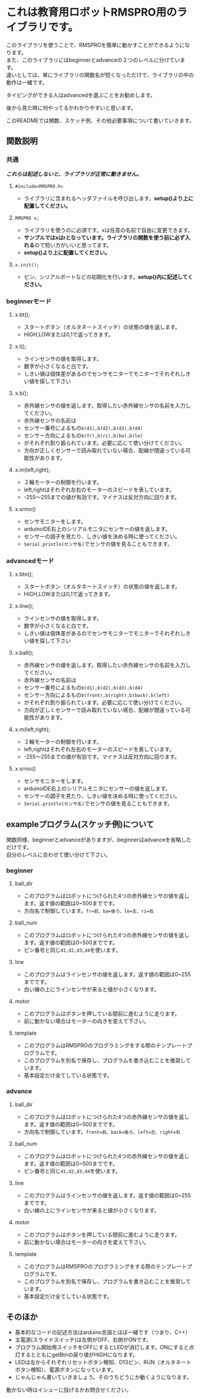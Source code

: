 # これは教育用ロボットRMSPRO用のライブラリです。
このライブラリを使うことで、RMSPROを簡単に動かすことができるようになります。  
また、このライブラリにはbeginnerとadvanceの２つのレベルに分けています。  
違いとしては、単にライブラリの関数名が短くなっただけで、ライブラリの中の動作は一緒です。  

タイピングができる人はadvancedを選ぶことをお勧めします。

後から見た時に何やってるかわかりやすいと思います。  　　

このREADMEでは関数、スケッチ例、その他必要事項について書いていきます。　　
　　
## 関数説明
### 共通
***これらは記述しないと、ライブラリが正常に動きません。***
1. `#include<RMSPRO.h>`
    - ライブラリに含まれるヘッダファイルを呼び出します。**setup()より上に配置してください。**
  

1. `RMSPRO x;`
    - ライブラリを使うのに必須です。xは任意の名前で自由に変更できます。
    - **サンプルではxはrとなっています。ライブラリの関数を使う前に必ず入れる**ので短い方がいいと思ってます。
    - **setup()より上に配置してください。**   
  

1. `x.init();`
   - ピン、シリアルポートなどの初期化を行います。**setup()内に記述してください。**

    
### beginnerモード
1. x.bt();
    - スタートボタン（オルタネートスイッチ）の状態の値を返します。
    - HIGH,LOWまたは0,1で返ってきます。

1. x.l();
    - ラインセンサの値を取得します。
    - 数字が小さくなると白です。
    - しきい値は個体差があるのでセンサモニターでモニターでそれぞれしきい値を探して下さい

1. x.b();
    - 赤外線センサの値を返します。取得したい赤外線センサの名前を入力してください。
    - 赤外線センサの名前は
    - センサー番号によるもの`b(d1),b(d2),b(d3),b(d4)`
    - センサー方向によるもの`b(fr),b(ri),b(ba),b(le)`
    - がそれぞれ割り振られています。必要に応じて使い分けてください。
    - 方向が正しくセンサーで読み取れていない場合、配線が間違っている可能性があります。

1. x.m(left,right);
    - ２輪モーターの制御を行います。
    - left,rightはそれぞれ左右のモーターのスピードを表しています。
    - -255〜255までの値が有効です。マイナスは反対方向に回ります。

1. x.srmo()
    - センサモニターをします。
    - arduinoIDE右上のシリアルモニタにセンサーの値を返します。
    - センサーの調子を見たり、しきい値を決める時に使ってください。
    - `Serial.println(センサ名)`でセンサの値を見ることもできます。

### advancedモード

1. x.btn();
    - スタートボタン（オルタネートスイッチ）の状態の値を返します。
    - HIGH,LOWまたは0,1で返ってきます。

1. x.line();
    - ラインセンサの値を取得します。
    - 数字が小さくなると白です。
    - しきい値は個体差があるのでセンサモニターでモニターでそれぞれしきい値を探して下さい

1. x.ball();
    - 赤外線センサの値を返します。取得したい赤外線センサの名前を入力してください。
    - 赤外線センサの名前は
    - センサー番号によるもの`b(d1),b(d2),b(d3),b(d4)`
    - センサー方向によるもの`b(front),b(right),b(back),b(left)`
    - がそれぞれ割り振られています。必要に応じて使い分けてください。
    - 方向が正しくセンサーで読み取れていない場合、配線が間違っている可能性があります。

1. x.m(left,right);
    - ２輪モーターの制御を行います。
    - left,rightはそれぞれ左右のモーターのスピードを表しています。
    - -255〜255までの値が有効です。マイナスは反対方向に回ります。

1. x.srmo()
    - センサモニターをします。
    - arduinoIDE右上のシリアルモニタにセンサーの値を返します。
    - センサーの調子を見たり、しきい値を決める時に使ってください。
    - `Serial.println(センサ名)`でセンサの値を見ることもできます。


## exampleプログラム(スケッチ例)について
関数同様、beginnerとadvanceがありますが、beginnerはadvanceを省略しただけです。  
自分のレベルに合わせて使い分けて下さい。

### beginner
1. ball_dir 
    - このプログラムはロボットにつけられた4つの赤外線センサの値を返します。返す値の範囲は0~500までです。
    - 方向名で制御しています。`fr=前、ba=後ろ、le=左、ri=右`

1. ball_num
    - このプログラムはロボットにつけられた4つの赤外線センサの値を返します。返す値の範囲は0~500までです。
    - ピン番号と同じ`d1,d2,d3,d4`を使います。

1. line
    - このプログラムはラインセンサの値を返します。返す値の範囲は0~255までです。
    - 白い線の上にラインセンサが来ると値が小さくなります。

1. motor
    - このプログラムはボタンを押している間前に進むように走ります。
    - 前に動かない場合はモーターの向きを変えて下さい。

1. template
    - このプログラムはRMSPROのプログラミングをする際のテンプレートプログラムです。
    - このプログラムを別名で保存し、プログラムを書き込むことを推奨しています。
    - 基本設定だけ全てしている状態です。

### advance
1. ball_dir 
    - このプログラムはロボットにつけられた4つの赤外線センサの値を返します。返す値の範囲は0~500までです。
    - 方向名で制御しています。`front=前、back=後ろ、left=左、right=右`

1. ball_num
    - このプログラムはロボットにつけられた4つの赤外線センサの値を返します。返す値の範囲は0~500までです。
    - ピン番号と同じ`d1,d2,d3,d4`を使います。

1. line
    - このプログラムはラインセンサの値を返します。返す値の範囲は0~255までです。
    - 白い線の上にラインセンサが来ると値が小さくなります。

1. motor
    - このプログラムはボタンを押している間前に進むように走ります。
    - 前に動かない場合はモーターの向きを変えて下さい。

1. template
    - このプログラムはRMSPROのプログラミングをする際のテンプレートプログラムです。
    - このプログラムを別名で保存し、プログラムを書き込むことを推奨しています。
    - 基本設定だけ全てしている状態です。

## そのほか
- 基本的なコードの記述方法はarduino言語とほぼ一緒です（つまり、C++）
- 主電源(スライドスイッチ)は左側がOFF、右側がONです。
- プログラム開始用スイッチをOFFにするとLEDが消灯します。ONにすると点灯するとともにgetBtnの戻り値がHIGHになります。
- LEDは左からそれぞれリセットボタン検知、D13ピン、RUN（オルタネートボタン検知）、電源ボタンになっています。
- じゃんじゃん書いていきましょう。そのうちどうにか動くようになります。

動かない時はイシューに投げるかお問合せください。


